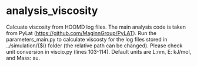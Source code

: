# analysis_viscosity
Calcuate viscosity from HOOMD log files. 
The main analysis code is taken from PyLat (https://github.com/MaginnGroup/PyLAT).
Run the parameters_main.py to calculate viscosty for the log files stored in ../simulation/{$i} folder (the relative path can be changed).
Please check unit conversion in viscio.py (lines 103-114). Default units are L:nm, E: kJ/mol, and Mass: au.


